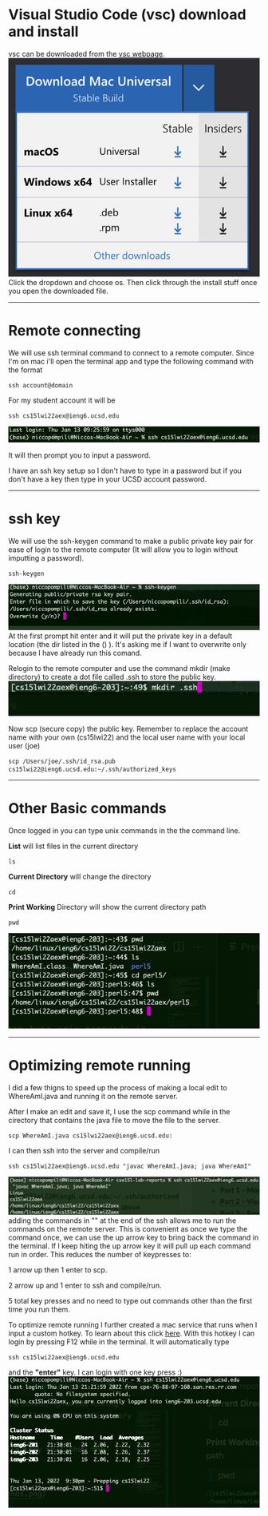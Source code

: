 # Visual Studio Code (vsc) download and install
vsc can be downloaded from the [vsc webpage](https://code.visualstudio.com/).
![Image](md_images/vsc_download.png)
Click the dropdown and choose os. Then click through the install stuff once you open the downloaded file.

***
# Remote connecting
We will use ssh terminal command to connect to a remote computer. Since I'm on mac i'll open the terminal app and type the following command with the format
```
ssh account@domain
```


For my student account it will be
```
ssh cs15lwi22aex@ieng6.ucsd.edu
```
![Image](md_images/ssh.png)

It will then prompt you to input a password.

I have an ssh key setup so I don't have to type in a password but if you don't have a key then type in your UCSD account password.

***
# ssh key
We will use the ssh-keygen command to make a public private key pair for ease of login to the remote computer (It will allow you to login without imputting a password).
```
ssh-keygen
```

![Image](md_images/ssh_keygen.png)
At the first prompt hit enter and it will put the private key in a default location (the dir listed in the () ). It's asking me if I want to overwrite only because I have already run this comand.

Relogin to the remote computer and use the command mkdir (make directory) to create a dot file called .ssh to store the public key.
![Image](md_images/mkdir.png)

Now scp (secure copy) the public key. Remember to replace the account name with your own (cs15lwi22) and the local user name with your local user (joe)
```
scp /Users/joe/.ssh/id_rsa.pub cs15lwi22@ieng6.ucsd.edu:~/.ssh/authorized_keys
```

***
# Other Basic commands

Once logged in you can type unix commands in the the command line. 

**List** will list files in the current directory
```
ls
```

**Current Directory** will change the directory
```
cd 
```

**Print Working** Directory will show the current directory path
```
pwd
```

![Image](md_images/basic_commands.png)

***
# Optimizing remote running
I did a few thigns to speed up the process of making a local edit to WhereAmI.java and running it on the remote server.

After I make an edit and save it, I use the scp command while in the cirectory that contains the java file to move the file to the server.
```
scp WhereAmI.java cs15lwi22aex@ieng6.ucsd.edu: 
```
I can then ssh into the server and compile/run 
```
ssh cs15lwi22aex@ieng6.ucsd.edu "javac WhereAmI.java; java WhereAmI"
```
![Image](md_images/runRemote.png)
adding the commands in "" at the end of the ssh allows me to run the commands on the remote server. This is convenient as once we type the command once, we can use the up arrow key to bring back the command in the terminal. If I keep hiting the up arrow key it will pull up each command run in order. This reduces the number of keypresses to:

1 arrow up then 1 enter to scp.

2 arrow up and 1 enter to ssh and compile/run.

5 total key presses and no need to type out commands other than the first time you run them.

To optimize remote running I further created a mac service that runs when I input a custom hotkey. To learn about this click [here](https://appleinsider.com/articles/18/03/14/how-to-create-keyboard-shortcuts-to-launch-apps-in-macos-using-automator). With this hotkey I can login by pressing F12 while in the terminal. It will automatically type 
```
ssh cs15lwi22aex@ieng6.ucsd.edu
```

and the **"enter"** key. I can login with one key press :)
![Image](md_images/automate.png)